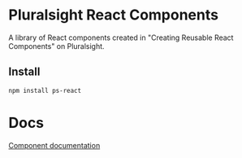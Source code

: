 # Pluralsight React Components

A library of React components created in "Creating Reusable React Components" on Pluralsight.

## Install

```
npm install ps-react
```

# Docs

[Component documentation](http://github.com/kagayami/ps-react-kagayami)
